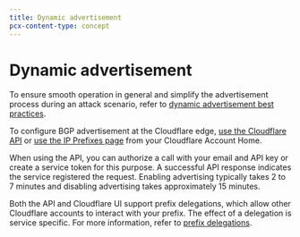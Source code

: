 ```yaml
---
title: Dynamic advertisement
pcx-content-type: concept
---
```


# Dynamic advertisement

<Aside>

To ensure smooth operation in general and simplify the advertisement process during an attack scenario, refer to [dynamic advertisement best practices](/best-practices/dynamic-advertisement).

</Aside>

To configure BGP advertisement at the Cloudflare edge, [use the Cloudflare API](/how-to/configure-dynamic-advertisement#configure-dynamic-advertisement-via-the-api) or [use the IP Prefixes page](/how-to/configure-dynamic-advertisement#configure-dynamic-advertisement-via-the-dashboard) from your Cloudflare Account Home.

When using the API, you can authorize a call with your email and API key or create a service token for this purpose. A successful API response indicates the service registered the request. Enabling advertising typically takes 2 to 7 minutes and disabling advertising takes approximately 15 minutes.

Both the API and Cloudflare UI support prefix delegations, which allow other Cloudflare accounts to interact with your prefix. The effect of a delegation is service specific. For more information, refer to [prefix delegations](/about/prefix-delegations).
